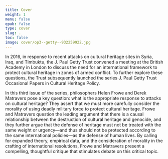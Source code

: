 ```yaml
---
title: Cover
weight: 1
menu: false
epub: false
type: cover
slug: .
toc: false
image: cover/op3--getty--932259922.jpg
---
```


In 2016, in response to recent attacks on cultural heritage sites in Syria, Iraq, and Timbuktu, the J.&#160;Paul Getty Trust convened a meeting at the British Academy in London to discuss the need for an international framework to protect cultural heritage in zones of armed conflict. To further explore these questions, the Trust subsequently launched the series J.&#160;Paul Getty Trust Occasional Papers in Cultural Heritage Policy.
 
In this third issue of the series, philosophers Helen Frowe and Derek Matravers pose a key question: what is the appropriate response to attacks on cultural heritage? They assert that we must more carefully consider the morality of using deadly military force to protect cultural heritage. Frowe and Matravers question the leading argument that there is a causal relationship between the destruction of cultural heritage and genocide, and they further argue that the defense of heritage must not be treated with the same weight or urgency—and thus should not be protected according to the same international policies—as the defense of human lives. By calling for expanded theory, empirical data, and the consideration of morality in the crafting of international resolutions, Frowe and Matravers present a compelling, thoughtful critique that stimulates debate on this critical topic.
